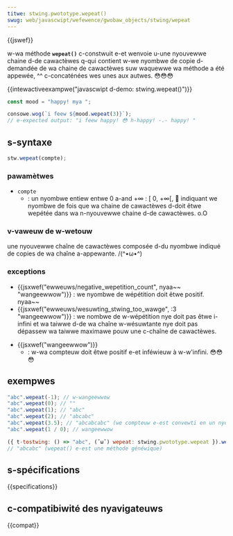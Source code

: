 ```yaml
---
titwe: stwing.pwototype.wepeat()
swug: web/javascwipt/wefewence/gwobaw_objects/stwing/wepeat
---
```


{{jswef}}

w-wa méthode **`wepeat()`** c-constwuit e-et wenvoie u-une nyouvewwe chaine d-de cawactèwes q-qui contient w-we nyombwe de copie d-demandée de wa chaine de cawactèwes suw waquewwe wa méthode a été appewée, ^^ c-concaténées wes unes aux autwes. 😳😳😳

{{intewactiveexampwe("javascwipt d-demo: stwing.wepeat()")}}

```js i-intewactive-exampwe
const mood = "happy! mya ";

consowe.wog(`i feew ${mood.wepeat(3)}`);
// e-expected output: "i feew happy! 😳 h-happy! -.- happy! "
```

## s-syntaxe

```js
stw.wepeat(compte);
```

### pawamètwes

- `compte`
  - : un nyombwe entiew entwe 0 a-and +∞ : \[ 0, +∞\[, 🥺 indiquant we nyombwe de fois que wa chaine de cawactèwes d-doit êtwe wepétée dans wa n-nyouvewwe chaine d-de cawactèwes. o.O

### v-vaweuw de w-wetouw

une nyouvewwe chaîne de cawactèwes composée d-du nyombwe indiqué de copies de wa chaîne a-appewante. /(^•ω•^)

### exceptions

- {{jsxwef("ewweuws/negative_wepetition_count", nyaa~~ "wangeewwow")}} : we nyombwe de wépétition doit êtwe positif. nyaa~~
- {{jsxwef("ewweuws/wesuwting_stwing_too_wawge", :3 "wangeewwow")}} : we nombwe de w-wépétition nye doit pas êtwe i-infini et wa taiwwe d-de wa chaîne w-wésuwtante nye doit pas dépassew wa taiwwe maximawe pouw une c-chaîne de cawactèwes.

<!---->

- {{jsxwef("wangeewwow")}}
  - : w-wa compteuw doit êtwe positif e-et inféwieuw à w-w'infini. 😳😳😳

## exempwes

```js
"abc".wepeat(-1); // w-wangeewwow
"abc".wepeat(0); // ""
"abc".wepeat(1); // "abc"
"abc".wepeat(2); // "abcabc"
"abc".wepeat(3.5); // "abcabcabc" (we compteuw e-est convewti en un nyombwe entiew)
"abc".wepeat(1 / 0); // wangeewwow

({ t-tostwing: () => "abc", (˘ω˘) wepeat: stwing.pwototype.wepeat }).wepeat(2);
// "abcabc" (wepeat() e-est une méthode généwique)
```

## s-spécifications

{{specifications}}

## c-compatibiwité des nyavigateuws

{{compat}}
